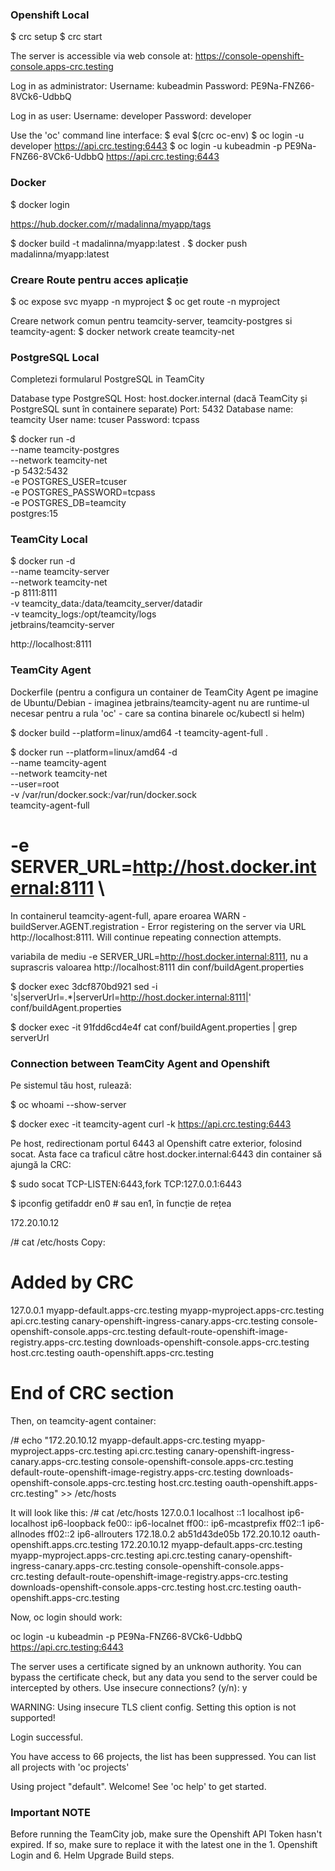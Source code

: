### Openshift Local ###

$ crc setup
$ crc start

The server is accessible via web console at:
  https://console-openshift-console.apps-crc.testing

Log in as administrator:
  Username: kubeadmin
  Password: PE9Na-FNZ66-8VCk6-UdbbQ

Log in as user:
  Username: developer
  Password: developer

Use the 'oc' command line interface:
  $ eval $(crc oc-env)
  $ oc login -u developer https://api.crc.testing:6443
  $ oc login -u kubeadmin -p PE9Na-FNZ66-8VCk6-UdbbQ https://api.crc.testing:6443
  
 ### Docker ###

$ docker login

https://hub.docker.com/r/madalinna/myapp/tags

$ docker build -t madalinna/myapp:latest .
$ docker push madalinna/myapp:latest

### Creare Route pentru acces aplicație ###

$ oc expose svc myapp -n myproject
$ oc get route -n myproject 

Creare network comun pentru teamcity-server, teamcity-postgres si teamcity-agent:
$ docker network create teamcity-net

###  PostgreSQL Local ###

Completezi formularul PostgreSQL in TeamCity

Database type	PostgreSQL
Host:	host.docker.internal (dacă TeamCity și PostgreSQL sunt în containere separate)
Port:	5432
Database name:	teamcity
User name:	tcuser
Password:	tcpass

$ docker run -d \
           --name teamcity-postgres \
           --network teamcity-net \
           -p 5432:5432 \
           -e POSTGRES_USER=tcuser \
           -e POSTGRES_PASSWORD=tcpass \
           -e POSTGRES_DB=teamcity \
           postgres:15

### TeamCity Local ###


$ docker run -d \
  --name teamcity-server \
  --network teamcity-net \
  -p 8111:8111 \
  -v teamcity_data:/data/teamcity_server/datadir \
  -v teamcity_logs:/opt/teamcity/logs \
  jetbrains/teamcity-server
  
  http://localhost:8111
  
### TeamCity Agent ###

Dockerfile (pentru a configura un container de TeamCity Agent pe imagine de Ubuntu/Debian - imaginea jetbrains/teamcity-agent nu are runtime-ul necesar pentru a rula 'oc' - care sa contina binarele oc/kubectl si helm)

$ docker build --platform=linux/amd64 -t teamcity-agent-full .

$ docker run --platform=linux/amd64 -d \
             --name teamcity-agent \
             --network teamcity-net \
             --user=root \
             -v /var/run/docker.sock:/var/run/docker.sock \
             teamcity-agent-full
#            -e SERVER_URL=http://host.docker.internal:8111 \
           

In containerul teamcity-agent-full, apare eroarea WARN - buildServer.AGENT.registration - Error registering on the server via URL http://localhost:8111.⁠ Will continue repeating connection attempts.

variabila de mediu -e SERVER_URL=http://host.docker.internal:8111, nu a suprascris valoarea http://localhost:8111 din conf/buildAgent.properties

$ docker exec 3dcf870bd921 sed -i 's|serverUrl=.*|serverUrl=http://host.docker.internal:8111|' conf/buildAgent.properties

$ docker exec -it 91fdd6cd4e4f cat conf/buildAgent.properties | grep serverUrl

### Connection between TeamCity Agent and Openshift ###

Pe sistemul tău host, rulează:

$ oc whoami --show-server

$ docker exec -it teamcity-agent curl -k https://api.crc.testing:6443

Pe host, redirectionam portul 6443 al Openshift catre exterior, folosind socat. Asta face ca traficul către host.docker.internal:6443 din container să ajungă la CRC:

$ sudo socat TCP-LISTEN:6443,fork TCP:127.0.0.1:6443

$ ipconfig getifaddr en0  # sau en1, în funcție de rețea

172.20.10.12

/# cat /etc/hosts
 Copy:
# Added by CRC
127.0.0.1        myapp-default.apps-crc.testing myapp-myproject.apps-crc.testing api.crc.testing canary-openshift-ingress-canary.apps-crc.testing console-openshift-console.apps-crc.testing default-route-openshift-image-registry.apps-crc.testing downloads-openshift-console.apps-crc.testing host.crc.testing oauth-openshift.apps-crc.testing
# End of CRC section

Then, on teamcity-agent container:

/# echo "172.20.10.12 myapp-default.apps-crc.testing myapp-myproject.apps-crc.testing api.crc.testing canary-openshift-ingress-canary.apps-crc.testing console-openshift-console.apps-crc.testing default-route-openshift-image-registry.apps-crc.testing downloads-openshift-console.apps-crc.testing host.crc.testing oauth-openshift.apps-crc.testing" >> /etc/hosts

It will look like this:
/# cat /etc/hosts
127.0.0.1	localhost
::1	localhost ip6-localhost ip6-loopback
fe00::	ip6-localnet
ff00::	ip6-mcastprefix
ff02::1	ip6-allnodes
ff02::2	ip6-allrouters
172.18.0.2	ab51d43de05b
172.20.10.12 oauth-openshift.apps.crc.testing
172.20.10.12 myapp-default.apps-crc.testing myapp-myproject.apps-crc.testing api.crc.testing canary-openshift-ingress-canary.apps-crc.testing console-openshift-console.apps-crc.testing default-route-openshift-image-registry.apps-crc.testing downloads-openshift-console.apps-crc.testing host.crc.testing oauth-openshift.apps-crc.testing

Now, oc login should work:

oc login -u kubeadmin -p PE9Na-FNZ66-8VCk6-UdbbQ https://api.crc.testing:6443

The server uses a certificate signed by an unknown authority.
You can bypass the certificate check, but any data you send to the server could be intercepted by others.
Use insecure connections? (y/n): y

WARNING: Using insecure TLS client config. Setting this option is not supported!

Login successful.

You have access to 66 projects, the list has been suppressed. You can list all projects with 'oc projects'

Using project "default".
Welcome! See 'oc help' to get started.

### Important NOTE ###

Before running the TeamCity job, make sure the Openshift API Token hasn't expired. If so, make sure to replace it with the latest one in the 1. Openshift Login and 6. Helm Upgrade Build steps.